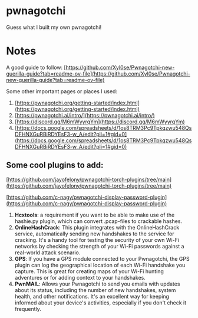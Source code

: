 # pwnagotchi
Guess what I built my own pwnagotchi!

# Notes

A good guide to follow: [https://github.com/Xyl0se/Pwnagotchi-new-guerilla-guide?tab=readme-ov-file](https://github.com/Xyl0se/Pwnagotchi-new-guerilla-guide?tab=readme-ov-file)

Some other important pages or places I used:
  1. [https://pwnagotchi.org/getting-started/index.html](https://pwnagotchi.org/getting-started/index.html)
  2. [https://pwnagotchi.ai/intro/](https://pwnagotchi.ai/intro/)
  3. [https://discord.gg/M6mWyyrqYm](https://discord.gg/M6mWyyrqYm)
  4. [https://docs.google.com/spreadsheets/d/1os8TRM3Pc9Tpkqzwu548QsDFHNXGuRBiRDYEsF3-w_A/edit?pli=1#gid=0](https://docs.google.com/spreadsheets/d/1os8TRM3Pc9Tpkqzwu548QsDFHNXGuRBiRDYEsF3-w_A/edit?pli=1#gid=0) 

## Some cool plugins to add:

[https://github.com/jayofelony/pwnagotchi-torch-plugins/tree/main](https://github.com/jayofelony/pwnagotchi-torch-plugins/tree/main)

[https://github.com/c-nagy/pwnagotchi-display-password-plugin](https://github.com/c-nagy/pwnagotchi-display-password-plugin) 

1. **Hcxtools**: a requirement if you want to be able to make use of the hashie.py plugin, which can convert .pcap-files to crackable hashes.
2. **OnlineHashCrack**: This plugin integrates with the OnlineHashCrack service, automatically sending new handshakes to the service for cracking. It's a handy tool for testing the security of your own Wi-Fi networks by checking the strength of your Wi-Fi passwords against a real-world attack scenario.
3. **GPS**: If you have a GPS module connected to your Pwnagotchi, the GPS plugin can log the geographical location of each Wi-Fi handshake you capture. This is great for creating maps of your Wi-Fi hunting adventures or for adding context to your handshakes.
4. **PwnMAIL**: Allows your Pwnagotchi to send you emails with updates about its status, including the number of new handshakes, system health, and other notifications. It's an excellent way for keeping informed about your device's activities, especially if you don't check it frequently.
